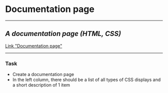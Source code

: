 # Documentation page
---

## _A documentation page (HTML, CSS)_

[Link "Documentation page"](https://anastasiash29.github.io/documentation-page/)

---

### Task
- Create a documentation page
- In the left column, there should be a list of all types of CSS displays and a short description of 1 item
